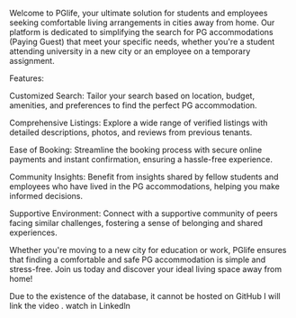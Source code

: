 Welcome to PGlife, your ultimate solution for students and employees seeking comfortable living arrangements in cities away from home. Our platform is dedicated to simplifying the search for PG accommodations (Paying Guest) that meet your specific needs, whether you're a student attending university in a new city or an employee on a temporary assignment.

Features:

Customized Search: Tailor your search based on location, budget, amenities, and preferences to find the perfect PG accommodation.

Comprehensive Listings: Explore a wide range of verified listings with detailed descriptions, photos, and reviews from previous tenants.

Ease of Booking: Streamline the booking process with secure online payments and instant confirmation, ensuring a hassle-free experience.

Community Insights: Benefit from insights shared by fellow students and employees who have lived in the PG accommodations, helping you make informed decisions.

Supportive Environment: Connect with a supportive community of peers facing similar challenges, fostering a sense of belonging and shared experiences.

Whether you're moving to a new city for education or work, PGlife ensures that finding a comfortable and safe PG accommodation is simple and stress-free. Join us today and discover your ideal living space away from home!


Due to the existence of the database, it cannot be hosted on GitHub I will link the video . watch in Linkedln
